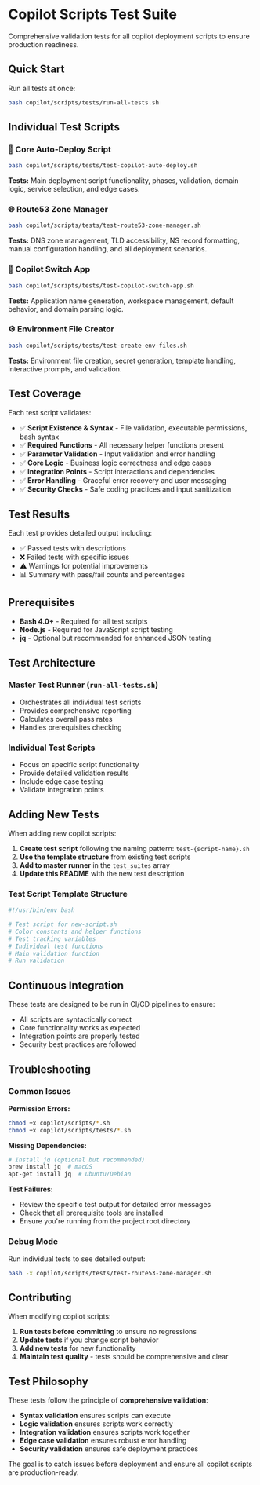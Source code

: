 # Copilot Scripts Test Suite

Comprehensive validation tests for all copilot deployment scripts to ensure production readiness.

## Quick Start

Run all tests at once:

```bash
bash copilot/scripts/tests/run-all-tests.sh
```

## Individual Test Scripts

### 🔧 Core Auto-Deploy Script

```bash
bash copilot/scripts/tests/test-copilot-auto-deploy.sh
```

**Tests:** Main deployment script functionality, phases, validation, domain logic, service selection, and edge cases.

### 🌐 Route53 Zone Manager

```bash
bash copilot/scripts/tests/test-route53-zone-manager.sh
```

**Tests:** DNS zone management, TLD accessibility, NS record formatting, manual configuration handling, and all deployment scenarios.

### 🔄 Copilot Switch App

```bash
bash copilot/scripts/tests/test-copilot-switch-app.sh
```

**Tests:** Application name generation, workspace management, default behavior, and domain parsing logic.

### ⚙️ Environment File Creator

```bash
bash copilot/scripts/tests/test-create-env-files.sh
```

**Tests:** Environment file creation, secret generation, template handling, interactive prompts, and validation.

## Test Coverage

Each test script validates:

-   ✅ **Script Existence & Syntax** - File validation, executable permissions, bash syntax
-   ✅ **Required Functions** - All necessary helper functions present
-   ✅ **Parameter Validation** - Input validation and error handling
-   ✅ **Core Logic** - Business logic correctness and edge cases
-   ✅ **Integration Points** - Script interactions and dependencies
-   ✅ **Error Handling** - Graceful error recovery and user messaging
-   ✅ **Security Checks** - Safe coding practices and input sanitization

## Test Results

Each test provides detailed output including:

-   ✅ Passed tests with descriptions
-   ❌ Failed tests with specific issues
-   ⚠️ Warnings for potential improvements
-   📊 Summary with pass/fail counts and percentages

## Prerequisites

-   **Bash 4.0+** - Required for all test scripts
-   **Node.js** - Required for JavaScript script testing
-   **jq** - Optional but recommended for enhanced JSON testing

## Test Architecture

### Master Test Runner (`run-all-tests.sh`)

-   Orchestrates all individual test scripts
-   Provides comprehensive reporting
-   Calculates overall pass rates
-   Handles prerequisites checking

### Individual Test Scripts

-   Focus on specific script functionality
-   Provide detailed validation results
-   Include edge case testing
-   Validate integration points

## Adding New Tests

When adding new copilot scripts:

1. **Create test script** following the naming pattern: `test-{script-name}.sh`
2. **Use the template structure** from existing test scripts
3. **Add to master runner** in the `test_suites` array
4. **Update this README** with the new test description

### Test Script Template Structure

```bash
#!/usr/bin/env bash

# Test script for new-script.sh
# Color constants and helper functions
# Test tracking variables
# Individual test functions
# Main validation function
# Run validation
```

## Continuous Integration

These tests are designed to be run in CI/CD pipelines to ensure:

-   All scripts are syntactically correct
-   Core functionality works as expected
-   Integration points are properly tested
-   Security best practices are followed

## Troubleshooting

### Common Issues

**Permission Errors:**

```bash
chmod +x copilot/scripts/*.sh
chmod +x copilot/scripts/tests/*.sh
```

**Missing Dependencies:**

```bash
# Install jq (optional but recommended)
brew install jq  # macOS
apt-get install jq  # Ubuntu/Debian
```

**Test Failures:**

-   Review the specific test output for detailed error messages
-   Check that all prerequisite tools are installed
-   Ensure you're running from the project root directory

### Debug Mode

Run individual tests to see detailed output:

```bash
bash -x copilot/scripts/tests/test-route53-zone-manager.sh
```

## Contributing

When modifying copilot scripts:

1. **Run tests before committing** to ensure no regressions
2. **Update tests** if you change script behavior
3. **Add new tests** for new functionality
4. **Maintain test quality** - tests should be comprehensive and clear

## Test Philosophy

These tests follow the principle of **comprehensive validation**:

-   **Syntax validation** ensures scripts can execute
-   **Logic validation** ensures scripts work correctly
-   **Integration validation** ensures scripts work together
-   **Edge case validation** ensures robust error handling
-   **Security validation** ensures safe deployment practices

The goal is to catch issues before deployment and ensure all copilot scripts are production-ready.
